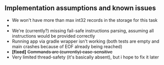 ## Implementation assumptions and known issues

* We won't have more than max int32 records in the storage for this task
* 
* We're (currently?) missing fail-safe instructions parsing, assuming all instructions would be provided correctly
* Running app via gradle wrapper isn't working (both tests are empty and main crashes because of EOF already being reached)
* **[fixed]** ~~Commands are (currently) case-sensitive~~
* Very limited thread-safety (it's basically absent), but i hope to fix it later
